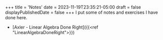 +++
title = 'Notes'
date = 2023-11-19T23:35:21-05:00
draft = false
displayPublishedDate = false
+++
I put some of notes and exercises I have done here.

 - [Axler - Linear Algebra Done Right]({{<ref "LinearAlgebraDoneRight">}})
